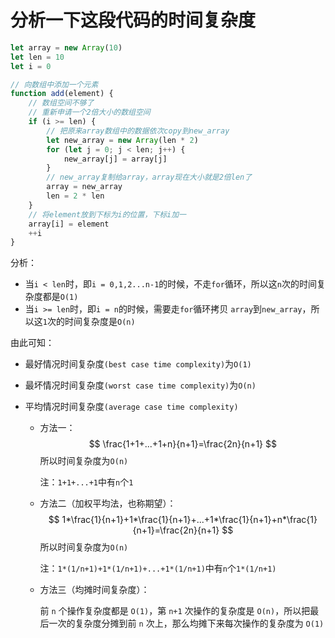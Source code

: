# 分析一下这段代码的时间复杂度

```js
let array = new Array(10)
let len = 10
let i = 0

// 向数组中添加一个元素
function add(element) {
    // 数组空间不够了
    // 重新申请一个2倍大小的数组空间
    if (i >= len) {
        // 把原来array数组中的数据依次copy到new_array
        let new_array = new Array(len * 2)
        for (let j = 0; j < len; j++) {
            new_array[j] = array[j]
        }
        // new_array复制给array，array现在大小就是2倍len了
        array = new_array
        len = 2 * len
    }
    // 将element放到下标为i的位置，下标i加一
    array[i] = element
    ++i
}
```

分析：

-   当`i < len`时，即`i = 0,1,2...n-1`的时候，不走`for`循环，所以这`n`次的时间复杂度都是`O(1)`
-   当`i >= len`时，即`i = n`的时候，需要走`for`循环拷贝 `array`到`new_array`，所以这`1`次的时间复杂度是`O(n)`

由此可知：

- 最好情况时间复杂度`(best case time complexity)`为`O(1)`

- 最坏情况时间复杂度`(worst case time complexity)`为`O(n)`

- 平均情况时间复杂度`(average case time complexity)`

  - 方法一：
    $$
    \frac{1+1+...+1+n}{n+1}=\frac{2n}{n+1}
    $$
    所以时间复杂度为`O(n)`

    注：`1+1+...+1`中有`n`个`1`

  - 方法二（加权平均法，也称期望）：
    $$
    1*\frac{1}{n+1}+1*\frac{1}{n+1}+...+1*\frac{1}{n+1}+n*\frac{1}{n+1}=\frac{2n}{n+1}
    $$
    所以时间复杂度为`O(n)`

    注：`1*(1/n+1)+1*(1/n+1)+...+1*(1/n+1)`中有`n`个`1*(1/n+1)`

  - 方法三（均摊时间复杂度）：

    前 `n` 个操作复杂度都是 `O(1)`，第 `n+1` 次操作的复杂度是 `O(n)`，所以把最后一次的复杂度分摊到前 `n` 次上，那么均摊下来每次操作的复杂度为 `O(1)`







